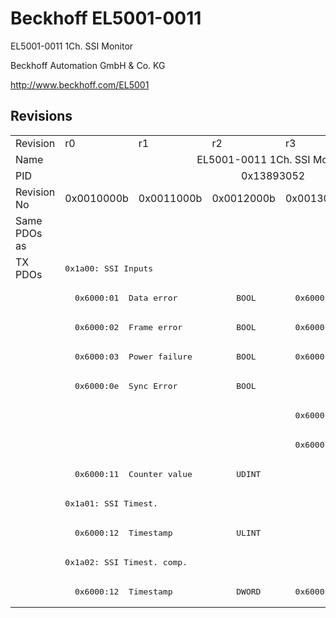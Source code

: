 # Beckhoff EL5001-0011

EL5001-0011 1Ch. SSI Monitor

Beckhoff Automation GmbH & Co. KG

http://www.beckhoff.com/EL5001

## Revisions
<table>
<tr >
<td>Revision</td>
<td>r0</td>
<td>r1</td>
<td>r2</td>
<td>r3</td>
<td>r4</td>
</tr>
<tr >
<td>Name</td>
<td colspan=5 align="center">EL5001-0011 1Ch. SSI Monitor</td>
</tr>
<tr >
<td>PID</td>
<td colspan=5 align="center">0x13893052</td>
</tr>
<tr >
<td>Revision No</td>
<td>0x0010000b</td>
<td>0x0011000b</td>
<td>0x0012000b</td>
<td>0x0013000b</td>
<td>0x0014000b</td>
</tr>
<tr >
<td>Same PDOs as</td>
<td colspan=5 align="center"></td>
</tr>
<tr class="txpdo pdosection">
<td rowspan=12 valign=top>TX PDOs</td>
<td colspan=5 align="left"><pre>0x1a00: SSI Inputs</pre></td>
<td></td>
</tr>
<tr class="txpdo">
<td colspan=3 align="left"><pre>  0x6000:01  Data error            BOOL</pre></td>
<td colspan=2 align="left"><pre>  0x6000:01  Status__Data error    BOOL</pre></td>
</tr>
<tr class="txpdo">
<td colspan=3 align="left"><pre>  0x6000:02  Frame error           BOOL</pre></td>
<td colspan=2 align="left"><pre>  0x6000:02  Status__Frame error   BOOL</pre></td>
</tr>
<tr class="txpdo">
<td colspan=3 align="left"><pre>  0x6000:03  Power failure         BOOL</pre></td>
<td colspan=2 align="left"><pre>  0x6000:03  Status__Power failure  BOOL</pre></td>
</tr>
<tr class="txpdo">
<td colspan=3 align="left"><pre>  0x6000:0e  Sync Error            BOOL</pre></td>
<td colspan=2 align="left"></td>
</tr>
<tr class="txpdo">
<td colspan=3 align="left"></td>
<td colspan=2 align="left"><pre>  0x6000:0f  Status__TxPDO State   BOOL</pre></td>
</tr>
<tr class="txpdo">
<td colspan=3 align="left"></td>
<td colspan=2 align="left"><pre>  0x6000:10  Status__TxPDO Toggle  BOOL</pre></td>
</tr>
<tr class="txpdo">
<td colspan=5 align="left"><pre>  0x6000:11  Counter value         UDINT</pre></td>
</tr>
<tr class="txpdo pdosection">
<td colspan=5 align="left"><pre>0x1a01: SSI Timest.</pre></td>
</tr>
<tr class="txpdo">
<td colspan=5 align="left"><pre>  0x6000:12  Timestamp             ULINT</pre></td>
</tr>
<tr class="txpdo pdosection">
<td colspan=5 align="left"><pre>0x1a02: SSI Timest. comp.</pre></td>
</tr>
<tr class="txpdo">
<td colspan=3 align="left"><pre>  0x6000:12  Timestamp             DWORD</pre></td>
<td colspan=2 align="left"><pre>  0x6000:12  Timestamp             UDINT</pre></td>
</tr>
</table>
